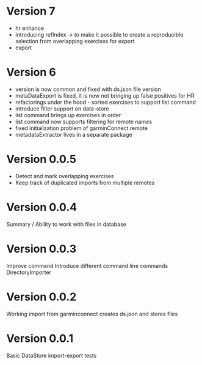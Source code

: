# Version 7

* hr enhance
* introducing refIndex -> to make it possible to create a reproducible selection from overlapping exercises for export
* export

# Version 6

* version is now common and fixed with ds.json file version
* metaDataExport is fixed, it is now not bringing up false positives for HR
* refactorings under the hood - sorted exercises to support list command
* introduce filter support on data-store
* list command brings up exercises in order
* list command now supports filtering for remote names
* fixed initialization problem of garminConnect remote
* metadataExtractor lives in a separate package

# Version 0.0.5

* Detect and mark overlapping exercises
* Keep track of duplicated imports from multiple remotes

# Version 0.0.4

Summary / Ability to work with files in database

# Version 0.0.3

Improve command
Introduce different command line commands
DirectoryImporter 

# Version 0.0.2

Working import from garminconnect
creates ds.json and stores files

# Version 0.0.1

Basic DataStore import-export tests
